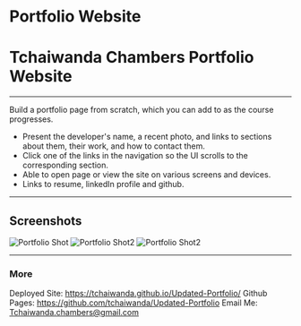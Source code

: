 # Portfolio Website

<h1>Tchaiwanda Chambers Portfolio Website</h1>

---

Build a portfolio page from scratch, which you can add to as the course progresses.

- Present the developer's name, a recent photo, and links to sections about them, their work, and how to contact them.
- Click one of the links in the navigation so the UI scrolls to the corresponding section.
- Able to open page or view the site on various screens and devices.
- Links to resume, linkedIn profile and github.

---

## Screenshots

![Portfolio Shot](/Users/tchai/Updated-Portfolio/images/shot3.png)
![Portfolio Shot2](/Users/tchai/Updated-Portfolio/images/shot1.png)
![Portfolio Shot2](/Users/tchai/Updated-Portfolio/images/shot2.png)

---

### More
Deployed Site: https://tchaiwanda.github.io/Updated-Portfolio/
Github Pages: https://github.com/tchaiwanda/Updated-Portfolio
Email Me: Tchaiwanda.chambers@gmail.com